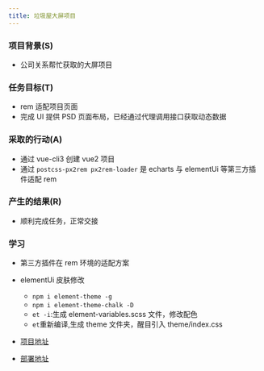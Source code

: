 ```yaml
---
title: 垃圾屋大屏项目
---
```


### 项目背景(S)

-   公司关系帮忙获取的大屏项目

### 任务目标(T)

-   rem 适配项目页面
-   完成 UI 提供 PSD 页面布局，已经通过代理调用接口获取动态数据

### 采取的行动(A)

-   通过 vue-cli3 创建 vue2 项目
-   通过 `postcss-px2rem px2rem-loader` 是 echarts 与 elementUi 等第三方插件适配 rem

### 产生的结果(R)

-   顺利完成任务，正常交接

### 学习

-   第三方插件在 rem 环境的适配方案
-   elementUi 皮肤修改
    -   `npm i element-theme -g`
    -   `npm i element-theme-chalk -D`
    -   `et -i`:生成 element-variables.scss 文件，修改配色
    -   `et`重新编译,生成 theme 文件夹，醒目引入 theme/index.css

- [项目地址](https://gitee.com/lzo-gitee/xuepindata-v)
- [部署地址](http://rs_screen.snowpa.cn)
